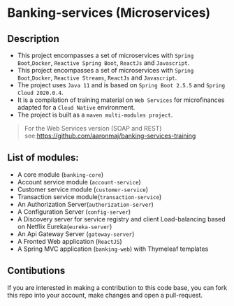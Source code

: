 # Banking-services (Microservices)

## Description

- This project encompasses a set of microservices with `Spring Boot`,`Docker`, `Reactive Spring Boot`, `ReactJs` and `Javascript`.
- This project encompasses a set of microservices with `Spring Boot`,`Docker`, `Reactive Streams`, `ReactJs` and `Javascript`.
- The project uses `Java 11` and is based on `Spring Boot 2.5.5` and `Spring Cloud 2020.0.4`.
- It is a compilation of training material on `Web Services`  for microfinances adapted for a `Cloud Native` environment. 
- The project is built as a `maven multi-modules project`.

> For the Web Services version (SOAP and REST) see:https://github.com/aaronmaj/banking-services-training

## List of modules:
-  A core module (`banking-core`)
-  Account service module (`account-service`)
-  Customer service module (`customer-service`)
-  Transaction service module(`transaction-service`)
-  An Authorization Server(`authorization-server`)
-  A Configuration Server (`config-server`)
-  A Discovery server for service registry and client Load-balancing based on Netflix Eureka(`eureka-server`)
-  An Api Gateway Server (`gateway-server`)
-  A Fronted Web application (`ReactJS`) 
-  A Spring MVC application (`banking-web`) with Thymeleaf templates

## Contibutions

If you are interested in making a contribution to this code base, you can  fork this repo into your account, make changes and open a pull-request. 
